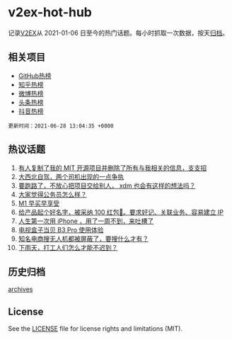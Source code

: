 # v2ex-hot-hub

 记录[V2EX](https://www.v2ex.com/)从 2021-01-06 日至今的热门话题。每小时抓取一次数据，按天[归档](archives)。
 
 ## 相关项目

- [GitHub热榜](https://github.com/lonnyzhang423/github-hot-hub)
- [知乎热榜](https://github.com/lonnyzhang423/zhihu-hot-hub)
- [微博热榜](https://github.com/lonnyzhang423/weibo-hot-hub)
- [头条热榜](https://github.com/lonnyzhang423/toutiao-hot-hub)
- [抖音热榜](https://github.com/lonnyzhang423/douyin-hot-hub)


 `更新时间：2021-06-28 13:04:35 +0800`

## 热议话题

1. [有人复制了我的 MIT 开源项目并删除了所有与我相关的信息，支支招](https://www.v2ex.com/t/786099)
1. [大西北自驾，两个司机出现的一点争执](https://www.v2ex.com/t/786124)
1. [要跑路了，不放心把项目交给别人， xdm 也会有这样的想法吗？](https://www.v2ex.com/t/786146)
1. [大家觉得公务员怎么样？](https://www.v2ex.com/t/786066)
1. [M1 早买早享受](https://www.v2ex.com/t/786045)
1. [给产品起个好名字，被采纳 100 红包🧧。要求好记、关联业务、容易建立 IP](https://www.v2ex.com/t/786085)
1. [人生第一次用 iPhone ，用了一周不到，来吐槽了](https://www.v2ex.com/t/786181)
1. [电视盒子当贝 B3 Pro 使用体验](https://www.v2ex.com/t/786036)
1. [知名电商搜无人机都被屏蔽了，要搜什么才有？](https://www.v2ex.com/t/786069)
1. [下雨天，打工人们怎么才能不迟到？](https://www.v2ex.com/t/786152)

## 历史归档

[archives](archives)

## License

See the [LICENSE](LICENSE) file for license rights and limitations (MIT).
